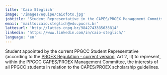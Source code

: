 ```yaml
---
title: 'Caio Steglich'
image: '/images/equipe/caiofoto.jpg'
jobtitle: 'Student Representative in the CAPES/PROEX Management Committee'
email: 'mailto:caio.steglich@edu.pucrs.br'
lattesurl: 'http://lattes.cnpq.br/9842743385633814'
linkedin: 'https://www.linkedin.com/in/caio-steglich/'
language: 'en'
---
```


Student appointed by the current PPGCC Student Representative (according to the [PROEX Regulation - current version](https://www.gov.br/capes/pt-br/centrais-de-conteudo/01122017-regulamento-do-proex-2017-versao-final-compilada-pdf), Art 2, II) to represent, within the PPGCC CAPES/PROEX Management Committee, the interests of all PPGCC students in relation to the CAPES/PROEX scholarship guidelines.
